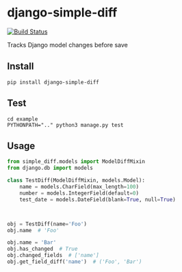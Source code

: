 # django-simple-diff

[![Build Status](https://travis-ci.org/ticalcster/django-simple-diff.svg?branch=master)](https://travis-ci.org/ticalcster/django-simple-diff)

Tracks Django model changes before save

## Install

`pip install django-simple-diff`

## Test

```
cd example
PYTHONPATH=".." python3 manage.py test
```

## Usage

```python
from simple_diff.models import ModelDiffMixin
from django.db import models

class TestDiff(ModelDiffMixin, models.Model):
    name = models.CharField(max_length=100)
    number = models.IntegerField(default=0)
    test_date = models.DateField(blank=True, null=True)



obj = TestDiff(name='Foo')
obj.name  # 'Foo'

obj.name = 'Bar'
obj.has_changed  # True
obj.changed_fields  # ['name']
obj.get_field_diff('name')  # ('Foo', 'Bar')
```
